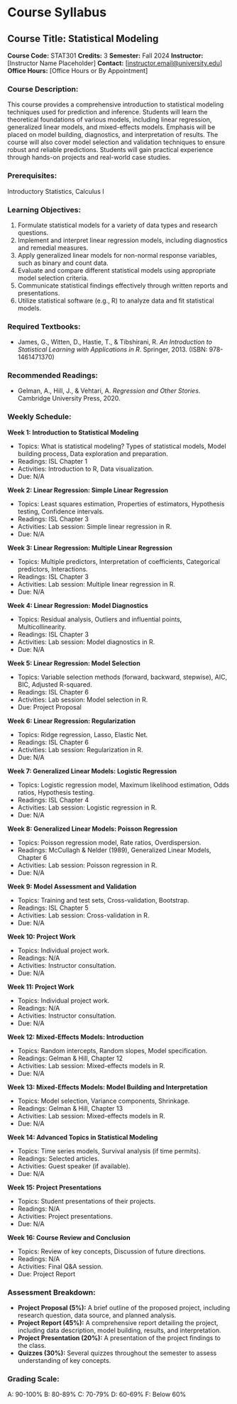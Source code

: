 # Course Syllabus
## Course Title: Statistical Modeling
**Course Code:** STAT301
**Credits:** 3
**Semester:** Fall 2024
**Instructor:** [Instructor Name Placeholder]
**Contact:** [instructor.email@university.edu]
**Office Hours:** [Office Hours or By Appointment]

### Course Description:
This course provides a comprehensive introduction to statistical modeling techniques used for prediction and inference. Students will learn the theoretical foundations of various models, including linear regression, generalized linear models, and mixed-effects models. Emphasis will be placed on model building, diagnostics, and interpretation of results. The course will also cover model selection and validation techniques to ensure robust and reliable predictions. Students will gain practical experience through hands-on projects and real-world case studies.

### Prerequisites:
Introductory Statistics, Calculus I

### Learning Objectives:
1.  Formulate statistical models for a variety of data types and research questions.
2.  Implement and interpret linear regression models, including diagnostics and remedial measures.
3.  Apply generalized linear models for non-normal response variables, such as binary and count data.
4.  Evaluate and compare different statistical models using appropriate model selection criteria.
5.  Communicate statistical findings effectively through written reports and presentations.
6.  Utilize statistical software (e.g., R) to analyze data and fit statistical models.

### Required Textbooks:
- James, G., Witten, D., Hastie, T., & Tibshirani, R. *An Introduction to Statistical Learning with Applications in R*. Springer, 2013. (ISBN: 978-1461471370)

### Recommended Readings:
- Gelman, A., Hill, J., & Vehtari, A. *Regression and Other Stories*. Cambridge University Press, 2020.

### Weekly Schedule:
**Week 1: Introduction to Statistical Modeling**
- Topics: What is statistical modeling? Types of statistical models, Model building process, Data exploration and preparation.
- Readings: ISL Chapter 1
- Activities: Introduction to R, Data visualization.
- Due: N/A

**Week 2: Linear Regression: Simple Linear Regression**
- Topics: Least squares estimation, Properties of estimators, Hypothesis testing, Confidence intervals.
- Readings: ISL Chapter 3
- Activities: Lab session: Simple linear regression in R.
- Due: N/A

**Week 3: Linear Regression: Multiple Linear Regression**
- Topics: Multiple predictors, Interpretation of coefficients, Categorical predictors, Interactions.
- Readings: ISL Chapter 3
- Activities: Lab session: Multiple linear regression in R.
- Due: N/A

**Week 4: Linear Regression: Model Diagnostics**
- Topics: Residual analysis, Outliers and influential points, Multicollinearity.
- Readings: ISL Chapter 3
- Activities: Lab session: Model diagnostics in R.
- Due: N/A

**Week 5: Linear Regression: Model Selection**
- Topics: Variable selection methods (forward, backward, stepwise), AIC, BIC, Adjusted R-squared.
- Readings: ISL Chapter 6
- Activities: Lab session: Model selection in R.
- Due: Project Proposal

**Week 6: Linear Regression: Regularization**
- Topics: Ridge regression, Lasso, Elastic Net.
- Readings: ISL Chapter 6
- Activities: Lab session: Regularization in R.
- Due: N/A

**Week 7: Generalized Linear Models: Logistic Regression**
- Topics: Logistic regression model, Maximum likelihood estimation, Odds ratios, Hypothesis testing.
- Readings: ISL Chapter 4
- Activities: Lab session: Logistic regression in R.
- Due: N/A

**Week 8: Generalized Linear Models: Poisson Regression**
- Topics: Poisson regression model, Rate ratios, Overdispersion.
- Readings: McCullagh & Nelder (1989), Generalized Linear Models, Chapter 6
- Activities: Lab session: Poisson regression in R.
- Due: N/A

**Week 9: Model Assessment and Validation**
- Topics: Training and test sets, Cross-validation, Bootstrap.
- Readings: ISL Chapter 5
- Activities: Lab session: Cross-validation in R.
- Due: N/A

**Week 10: Project Work**
- Topics: Individual project work.
- Readings: N/A
- Activities: Instructor consultation.
- Due: N/A

**Week 11: Project Work**
- Topics: Individual project work.
- Readings: N/A
- Activities: Instructor consultation.
- Due: N/A

**Week 12: Mixed-Effects Models: Introduction**
- Topics: Random intercepts, Random slopes, Model specification.
- Readings: Gelman & Hill, Chapter 12
- Activities: Lab session: Mixed-effects models in R.
- Due: N/A

**Week 13: Mixed-Effects Models: Model Building and Interpretation**
- Topics: Model selection, Variance components, Shrinkage.
- Readings: Gelman & Hill, Chapter 13
- Activities: Lab session: Mixed-effects models in R.
- Due: N/A

**Week 14: Advanced Topics in Statistical Modeling**
- Topics: Time series models, Survival analysis (if time permits).
- Readings: Selected articles.
- Activities: Guest speaker (if available).
- Due: N/A

**Week 15: Project Presentations**
- Topics: Student presentations of their projects.
- Readings: N/A
- Activities: Project presentations.
- Due: N/A

**Week 16: Course Review and Conclusion**
- Topics: Review of key concepts, Discussion of future directions.
- Readings: N/A
- Activities: Final Q&A session.
- Due: Project Report

### Assessment Breakdown:
*   **Project Proposal (5%):** A brief outline of the proposed project, including research question, data source, and planned analysis.
*   **Project Report (45%):** A comprehensive report detailing the project, including data description, model building, results, and interpretation.
*   **Project Presentation (20%):** A presentation of the project findings to the class.
*   **Quizzes (30%):** Several quizzes throughout the semester to assess understanding of key concepts.

### Grading Scale:
A: 90-100%
B: 80-89%
C: 70-79%
D: 60-69%
F: Below 60%